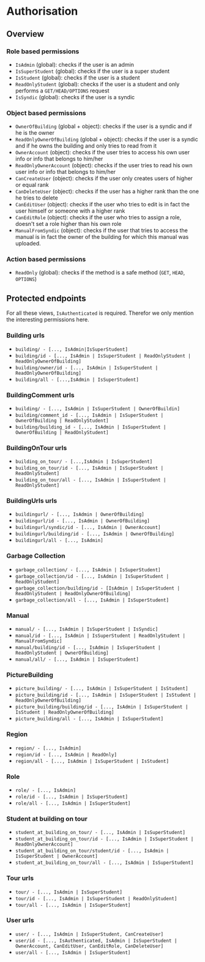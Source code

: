 # Authorisation

## Overview

### Role based permissions

- `IsAdmin` (global): checks if the user is an admin
- `IsSuperStudent` (global): checks if the user is a super student
- `IsStudent` (global): checks if the user is a student
- `ReadOnlyStudent` (global): checks if the user is a student and only performs a `GET/HEAD/OPTIONS` request
- `IsSyndic` (global): checks if the user is a syndic

### Object based permissions

- `OwnerOfBuilding` (global + object): checks if the user is a syndic and if he is the owner
- `ReadOnlyOwnerOfBuilding` (global + object): checks if the user is a syndic and if he owns the building and only tries
  to read from it
- `OwnerAccount` (object): checks if the user tries to access his own user info or info that belongs to him/her
- `ReadOnlyOwnerAccount` (object): checks if the user tries to read his own user info or info that belongs to him/her
- `CanCreateUser` (object): checks if the user only creates users of higher or equal rank
- `CanDeleteUser` (object): checks if the user has a higher rank than the one he tries to delete
- `CanEditUser` (object): checks if the user who tries to edit is in fact the user himself or someone with a higher rank
- `CanEditRole` (object): checks if the user who tries to assign a role, doesn't set a role higher than his own role
- `ManualFromSyndic` (object): checks if the user that tries to access the manual is in fact the owner of the
  building for which this manual was uploaded.

### Action based permissions

- `ReadOnly` (global): checks if the method is a safe method (`GET`, `HEAD`, `OPTIONS`)

## Protected endpoints

For all these views, `IsAuthenticated` is required. Therefor we only mention the interesting permissions here.

### Building urls

- `building/ - [..., IsAdmin|IsSuperStudent]`
- `building/id - [..., IsAdmin | IsSuperStudent | ReadOnlyStudent | ReadOnlyOwnerOfBuilding]`
- `building/owner/id - [..., IsAdmin | IsSuperStudent | ReadOnlyOwnerOfBuilding]`
- `building/all - [...,IsAdmin | IsSuperStudent]`

### BuildingComment urls

- `building/ - [..., IsAdmin | IsSuperStudent | OwnerOfBuildin]`
- `building/comment_id - [..., IsAdmin | IsSuperStudent | OwnerOfBuilding | ReadOnlyStudent]`
- `building/building_id - [..., IsAdmin | IsSuperStudent | OwnerOfBuilding | ReadOnlyStudent]`

### BuildingOnTour urls

- `building_on_tour/ - [...,IsAdmin | IsSuperStudent]`
- `building_on_tour/id - [..., IsAdmin | IsSuperStudent | ReadOnlyStudent]`
- `building_on_tour/all - [..., IsAdmin | IsSuperStudent | ReadOnlyStudent]`

### BuildingUrls urls

- `buildingurl/ - [..., IsAdmin | OwnerOfBuilding]`
- `buildingurl/id - [..., IsAdmin | OwnerOfBuilding]`
- `buildingurl/syndic/id - [..., IsAdmin | OwnerAccount]`
- `buildingurl/building/id - [..., IsAdmin | OwnerOfBuilding]`
- `buildingurl/all - [..., IsAdmin]`

### Garbage Collection

- `garbage_collection/ - [..., IsAdmin | IsSuperStudent]`
- `garbage_collection/id - [..., IsAdmin | IsSuperStudent | ReadOnlyStudent]`
- `garbage_collection/building/id - [IsAdmin | IsSuperStudent | ReadOnlyStudent | ReadOnlyOwnerOfBuilding]`
- `garbage_collection/all - [..., IsAdmin | IsSuperStudent]`

### Manual

- `manual/ - [..., IsAdmin | IsSuperStudent | IsSyndic]`
- `manual/id - [..., IsAdmin | IsSuperStudent | ReadOnlyStudent | ManualFromSyndic]`
- `manual/building/id - [..., IsAdmin | IsSuperStudent | ReadOnlyStudent | OwnerOfBuilding]`
- `manual/all/ - [..., IsAdmin | IsSuperStudent]`

### PictureBuilding

- `picture_building/ - [..., IsAdmin | IsSuperStudent | IsStudent]`
- `picture_building/id - [..., IsAdmin | IsSuperStudent | IsStudent | ReadOnlyOwnerOfBuilding]`
- `picture_building/building/id - [..., IsAdmin | IsSuperStudent | IsStudent | ReadOnlyOwnerOfBuilding]`
- `picture_building/all - [..., IsAdmin | IsSuperStudent]`

### Region

- `region/ - [..., IsAdmin]`
- `region/id - [..., IsAdmin | ReadOnly]`
- `region/all - [..., IsAdmin | IsSuperStudent | IsStudent]`

### Role

- `role/ - [..., IsAdmin]`
- `role/id - [..., IsAdmin | IsSuperStudent]`
- `role/all - [..., IsAdmin | IsSuperStudent]`

### Student at building on tour

- `student_at_building_on_tour/ - [..., IsAdmin | IsSuperStudent]`
- `student_at_building_on_tour/id - [..., IsAdmin | IsSuperStudent | ReadOnlyOwnerAccount]`
- `student_at_building_on_tour/student/id - [..., IsAdmin | IsSuperStudent | OwnerAccount]`
- `student_at_building_on_tour/all - [..., IsAdmin | IsSuperStudent]`

### Tour urls

- `tour/ - [..., IsAdmin | IsSuperStudent]`
- `tour/id - [..., IsAdmin | IsSuperStudent | ReadOnlyStudent]`
- `tour/all - [..., IsAdmin | IsSuperStudent]`

### User urls

- `user/ - [..., IsAdmin | IsSuperStudent, CanCreateUser]`
- `user/id - [..., IsAuthenticated, IsAdmin | IsSuperStudent | OwnerAccount, CanEditUser, CanEditRole, CanDeleteUser]`
- `user/all - [..., IsAdmin | IsSuperStudent]`